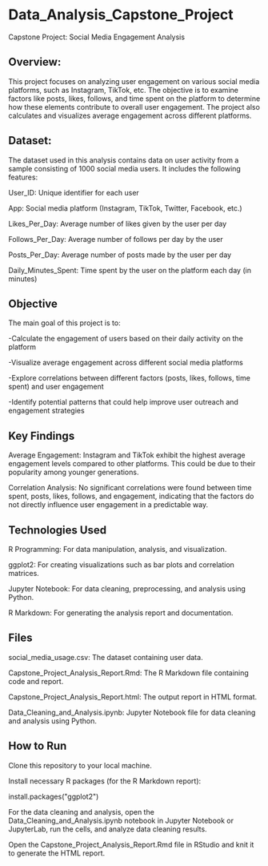 # Data_Analysis_Capstone_Project
Capstone Project: Social Media Engagement Analysis

## Overview:

This project focuses on analyzing user engagement on various social media platforms, such as Instagram, TikTok, etc. The objective is to examine factors like posts, likes, follows, and time spent on the platform to determine how these elements contribute to overall user engagement. The project also calculates and visualizes average engagement across different platforms.

## Dataset:

The dataset used in this analysis contains data on user activity from a sample consisting of 1000 social media users. It includes the following features:

User_ID: Unique identifier for each user

App: Social media platform (Instagram, TikTok, Twitter, Facebook, etc.)

Likes_Per_Day: Average number of likes given by the user per day

Follows_Per_Day: Average number of follows per day by the user

Posts_Per_Day: Average number of posts made by the user per day

Daily_Minutes_Spent: Time spent by the user on the platform each day (in minutes)

## Objective

The main goal of this project is to: 

-Calculate the engagement of users based on their daily activity on the platform

-Visualize average engagement across different social media platforms

-Explore correlations between different factors (posts, likes, follows, time spent) and user engagement

-Identify potential patterns that could help improve user outreach and engagement strategies

## Key Findings

Average Engagement: Instagram and TikTok exhibit the highest average engagement levels compared to other platforms. This could be due to their popularity among younger generations.

Correlation Analysis: No significant correlations were found between time spent, posts, likes, follows, and engagement, indicating that the factors do not directly influence user engagement in a predictable way.

## Technologies Used

R Programming: For data manipulation, analysis, and visualization.

ggplot2: For creating visualizations such as bar plots and correlation matrices.

Jupyter Notebook: For data cleaning, preprocessing, and analysis using Python.

R Markdown: For generating the analysis report and documentation.

## Files

social_media_usage.csv: The dataset containing user data.

Capstone_Project_Analysis_Report.Rmd: The R Markdown file containing code and report.

Capstone_Project_Analysis_Report.html: The output report in HTML format.

Data_Cleaning_and_Analysis.ipynb: Jupyter Notebook file for data cleaning and analysis using Python.

## How to Run

Clone this repository to your local machine.

Install necessary R packages (for the R Markdown report):

install.packages("ggplot2")

For the data cleaning and analysis, open the Data_Cleaning_and_Analysis.ipynb notebook in Jupyter Notebook or JupyterLab, run the cells, and analyze data cleaning results. 

Open the Capstone_Project_Analysis_Report.Rmd file in RStudio and knit it to generate the HTML report.
